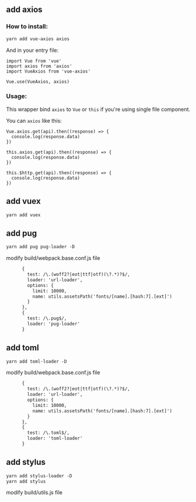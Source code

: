 ## add axios
### How to install:
```xml
yarn add vue-axios axios
```
And in your entry file:
```
import Vue from 'vue'
import axios from 'axios'
import VueAxios from 'vue-axios'

Vue.use(VueAxios, axios)
```

### Usage:
This wrapper bind `axios` to `Vue` or `this` if you're using single file component.

You can `axios` like this:
```
Vue.axios.get(api).then((response) => {
  console.log(response.data)
})

this.axios.get(api).then((response) => {
  console.log(response.data)
})

this.$http.get(api).then((response) => {
  console.log(response.data)
})
```

## add vuex
```xml
yarn add vuex
```
## add pug
```xml
yarn add pug pug-loader -D
```

modify build/webpack.base.conf.js file
```xml
      {
        test: /\.(woff2?|eot|ttf|otf)(\?.*)?$/,
        loader: 'url-loader',
        options: {
          limit: 10000,
          name: utils.assetsPath('fonts/[name].[hash:7].[ext]')
        }
      },
      {
        test: /\.pug$/,
        loader: 'pug-loader'
      }
```

## add toml
```xml
yarn add toml-loader -D
```
modify build/webpack.base.conf.js file
```xml
      {
        test: /\.(woff2?|eot|ttf|otf)(\?.*)?$/,
        loader: 'url-loader',
        options: {
          limit: 10000,
          name: utils.assetsPath('fonts/[name].[hash:7].[ext]')
        }
      },
      {
        test: /\.toml$/,
        loader: 'toml-loader'
      }
```

## add stylus
```xml
yarn add stylus-loader -D
yarn add stylus
```

modify build/utils.js file
